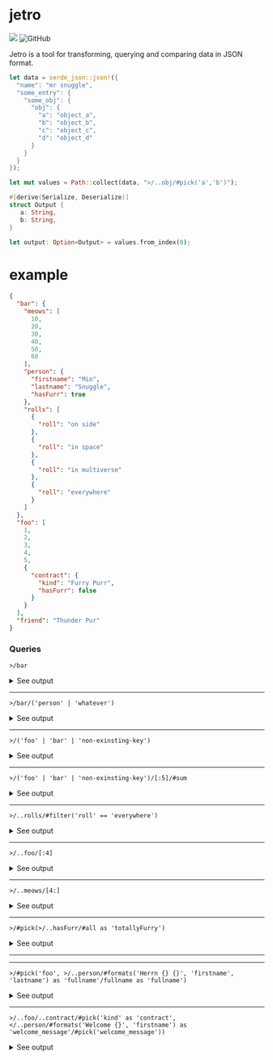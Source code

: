 # jetro

[<img src="https://img.shields.io/badge/docs-jetro-blue"></img>](https://docs.rs/jetro)
![GitHub](https://img.shields.io/github/license/mitghi/jetro)

Jetro is a tool for transforming, querying and comparing data in JSON format.

```rust
let data = serde_json::json!({
  "name": "mr snuggle",
  "some_entry": {
    "some_obj": {
      "obj": {
        "a": "object_a",
        "b": "object_b",
        "c": "object_c",
        "d": "object_d"
      }
    }
  }
});

let mut values = Path::collect(data, ">/..obj/#pick('a','b')");

#[derive(Serialize, Deserialize)]
struct Output {
   a: String,
   b: String,
}

let output: Option<Output> = values.from_index(0);
```

# example

```json
{
  "bar": {
    "meows": [
      10,
      20,
      30,
      40,
      50,
      60
    ],
    "person": {
      "firstname": "Mio",
      "lastname": "Snuggle",
      "hasFurr": true
    },
    "rolls": [
      {
        "roll": "on side"
      },
      {
        "roll": "in space"
      },
      {
        "roll": "in multiverse"
      },
      {
        "roll": "everywhere"
      }
    ]
  },
  "foo": [
    1,
    2,
    3,
    4,
    5,
    {
      "contract": {
        "kind": "Furry Purr",
        "hasFurr": false
      }
    }
  ],
  "friend": "Thunder Pur"
}
```

### Queries

```
>/bar
```
<details>
  <summary>See output</summary>

  ### result
  ```json
  "bar": {
    "meows": [
      10,
      20,
      30,
      40,
      50,
      60
    ],
    "person": {
      "firstname": "Mio",
      "lastname": "Snuggle"
    }
  }
  ```
</details>

---
```
>/bar/('person' | 'whatever')
```

<details>
  <summary>See output</summary>

  ### result

```json
{
  "firstname": "Mio",
  "hasFurr": true,
  "lastname": "Snuggle"
}
```
</details>

---

```
>/('foo' | 'bar' | 'non-exinsting-key')
```

<details>
  <summary>See output</summary>

  ### result

```json
[
  1,
  2,
  3,
  4,
  5,
  {
    "contract": {
      "kind": "Furry Purr"
    }
  }
]
```
</details>

---

```
>/('foo' | 'bar' | 'non-exinsting-key')/[:5]/#sum
```

<details>
  <summary>See output</summary>

  ### result

```json
15
```
</details>

---

```
>/..rolls/#filter('roll' == 'everywhere')
```

<details>
  <summary>See output</summary>

  ### result

```json
[
  {
    "roll": "everywhere"
  }
]
```
</details>

---

```
>/..foo/[:4]
```

<details>
  <summary>See output</summary>

  ### result

```json
[
  1,
  2,
  3,
  4
]
```
</details>

---

```
>/..meows/[4:]
```

<details>
  <summary>See output</summary>

  ### result

```json
[
  50,
  60
]
```
</details>

---

```
>/#pick(>/..hasFurr/#all as 'totallyFurry')
```

<details>
  <summary>See output</summary>

  ### result

```json
{
  "totallyFurry": true
}
```
</details>

---

---

```
>/#pick('foo', >/..person/#formats('Herrn {} {}', 'firstname', 'lastname') as 'fullname'/fullname as 'fullname')
```

<details>
  <summary>See output</summary>

  ### result

```json
{
  "foo": [
    1,
    2,
    3,
    4,
    5,
    {
      "contract": {
        "kind": "Furry Purr"
      }
    }
  ],
  "fullname": "Herrn Mio Snuggle"
}
```
</details>

---

```
>/..foo/..contract/#pick('kind' as 'contract', </..person/#formats('Welcome {}', 'firstname') as 'welcome_message'/#pick('welcome_message'))
```

<details>
  <summary>See output</summary>

  ### result

```json
{
  "contract": "Furry Purr",
  "welcome_message": "Welcome Mio"
}

```
</details>

